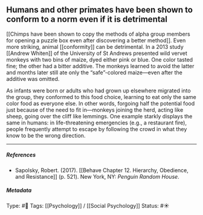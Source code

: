 ## Humans and other primates have been shown to conform to a norm even if it is detrimental # 

[[Chimps have been shown to copy the methods of alpha group members for opening a puzzle box even after discovering a better method]]. Even more striking, animal [[conformity]] can be detrimental. In a 2013 study [[Andrew Whiten]] of the University of St Andrews presented wild vervet monkeys with two bins of maize, dyed either pink or blue. One color tasted fine; the other had a bitter additive. The monkeys learned to avoid the latter and months later still ate only the “safe”-colored maize—even after the additive was omitted.

As infants were born or adults who had grown up elsewhere migrated into the group, they conformed to this food choice, learning to eat only the same color food as everyone else. In other words, forgoing half the potential food just because of the need to fit in—monkeys joining the herd, acting like sheep, going over the cliff like lemmings. One example starkly displays the same in humans: in life-threatening emergencies (e.g., a restaurant fire), people frequently attempt to escape by following the crowd in what they know to be the wrong direction.

___

##### References

- Sapolsky, Robert. (2017). [[Behave Chapter 12. Hierarchy, Obedience, and Resistance]] (p. 521). New York, NY: _Penguin Random House_. 

##### Metadata

Type: #🔴 
Tags: [[Psychology]] / [[Social Psychology]] 
Status: #☀️ 